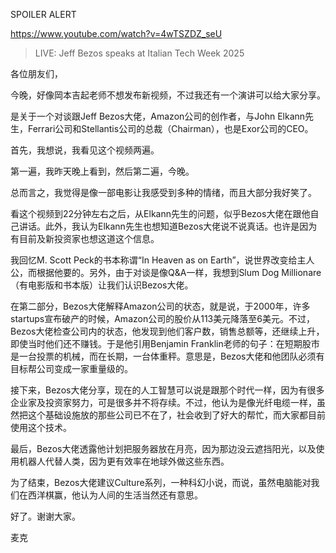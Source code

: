 SPOILER ALERT

https://www.youtube.com/watch?v=4wTSZDZ_seU

> LIVE: Jeff Bezos speaks at Italian Tech Week 2025 

各位朋友们，

今晚，好像岡本吉起老师不想发布新视频，不过我还有一个演讲可以给大家分享。

是关于一个对谈跟Jeff Bezos大佬，Amazon公司的创作者，与John Elkann先生，Ferrari公司和Stellantis公司的总裁（Chairman），也是Exor公司的CEO。

首先，我想说，我看见这个视频两遍。

第一遍，我昨天晚上看到，然后第二遍，今晚。

总而言之，我觉得是像一部电影让我感受到多种的情绪，而且大部分我好笑了。

看这个视频到22分钟左右之后，从Elkann先生的问题，似乎Bezos大佬在跟他自己讲话。此外，我认为Elkann先生也想知道Bezos大佬说不说真话。也许是因为有目前及新投资家也想这道这个信息。

我回忆M. Scott Peck的书本称谓“In Heaven as on Earth”，说世界改变给主人公，而根据他要的。另外，由于对谈是像Q&A一样，我想到Slum Dog Millionare（有电影版和书本版）让我们认识Bezos大佬。

在第二部分，Bezos大佬解释Amazon公司的状态，就是说，于2000年，许多startups宣布破产的时候，Amazon公司的股价从113美元降落至6美元。不过，Bezos大佬检查公司内的状态，他发现到他们客户数，销售总额等，还继续上升，即使当时他们还不赚钱。于是他引用Benjamin Franklin老师的句子：在短期股市是一台投票的机械，而在长期，一台体重秤。意思是，Bezos大佬和他团队必须有目标帮公司变成一家重量级的。

接下来，Bezos大佬分享，现在的人工智慧可以说是跟那个时代一样，因为有很多企业家及投资家努力，可是很多并不将存续。不过，他认为是像光纤电缆一样，虽然把这个基础设施放的那些公司已不在了，社会收到了好大的帮忙，而大家都目前使用这个技术。

最后，Bezos大佬透露他计划把服务器放在月亮，因为那边没云遮挡阳光，以及使用机器人代替人类，因为更有效率在地球外做这些东西。

为了结束，Bezos大佬建议Culture系列，一种科幻小说，而说，虽然电脑能对我们在西洋棋赢，他认为人间的生活当然还有意思。

好了。谢谢大家。

麦克
